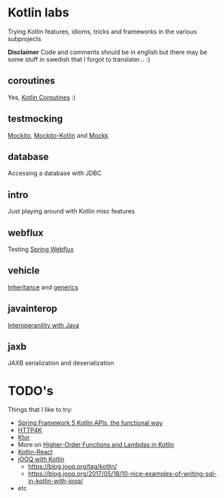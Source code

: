 # Kotlin labs
Trying Kotlin features, idioms, tricks and frameworks in the various subprojects

**Disclaimer**
Code and comments should be in english but there may be some stuff in swedish that I forgot to translater... :) 

## coroutines
Yes, [Kotlin Coroutines](https://kotlinlang.org/docs/reference/coroutines-overview.html) :)

## testmocking
[Mockito](https://site.mockito.org/), [Mockito-Kotlin](https://github.com/nhaarman/mockito-kotlin) and [Mockk](https://mockk.io/)

## database
Accessing a database with JDBC

## intro
Just playing around with Kotlin misc features

## webflux
Testing [Spring Webflux](https://docs.spring.io/spring/docs/current/spring-framework-reference/web-reactive.html)

## vehicle
[Inheritance](https://kotlinlang.org/docs/reference/classes.html) and [generics](https://kotlinlang.org/docs/reference/generics.html)

## javainterop
[Interoperanility with Java](https://kotlinlang.org/docs/reference/java-to-kotlin-interop.html)

## jaxb
JAXB serialization and deserialization

# TODO's
Things that I like to try:
* [Spring Framework 5 Kotlin APIs, the functional way](https://spring.io/blog/2017/08/01/spring-framework-5-kotlin-apis-the-functional-way)
* [HTTP4K](https://www.http4k.org/quickstart/)
* [Ktor](https://ktor.io/)
* More on [Higher-Order Functions and Lambdas in Kotlin](https://kotlinlang.org/docs/reference/lambdas.html)
* [Kotlin-React](https://medium.com/@ralf.stuckert/getting-started-with-kotlin-react-c5f3b079a8bf)
* [jOOQ with Kotlin](https://www.jooq.org/doc/3.11/manual/getting-started/jooq-and-kotlin/)
  * https://blog.jooq.org/tag/kotlin/
  * https://blog.jooq.org/2017/05/18/10-nice-examples-of-writing-sql-in-kotlin-with-jooq/
* etc